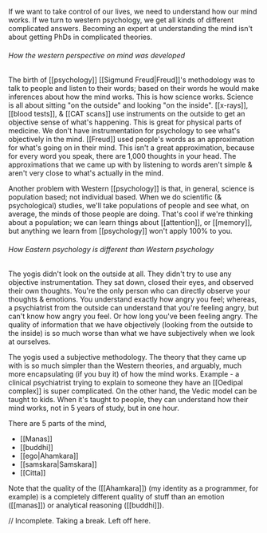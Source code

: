 If we want to take control of our lives, we need to understand how our mind works. If we turn to western psychology, we get all kinds of different complicated answers. Becoming an expert at understanding the mind isn't about getting PhDs in complicated theories.

###### How the western perspective on mind was developed
The birth of [[psychology]]
[[Sigmund Freud|Freud]]'s methodology was to talk to people and listen to their words; based on their words he would make inferences about how the mind works. This is how science works. Science is all about sitting "on the outside" and looking "on the inside". [[x-rays]], [[blood tests]], & [[CAT scans]] use instruments on the outside to get an objective sense of what's happening. This is great for physical parts of medicine.
We don't have instrumentation for psychology to see what's objectively in the mind. [[Freud]] used people's words as an approximation for what's going on in their mind. This isn't a great approximation, because for every word you speak, there are 1,000 thoughts in your head. The approximations that we came up with by listening to words aren't simple & aren't very close to what's actually in the mind.

Another problem with Western [[psychology]] is that, in general, science is population based; not individual based. When we do scientific (& psychological) studies, we'll take populations of people and see what, on average, the minds of those people are doing. That's cool if we're thinking about a population; we can learn things about [[attention]], or [[memory]], but anything we learn from [[psychology]] won't apply 100% to you.

###### How Eastern psychology is different than Western psychology
The yogis didn't look on the outside at all. They didn't try to use any objective instrumentation. They sat down, closed their eyes, and observed their own thoughts. You're the only person who can directly observe your thoughts & emotions. You understand exactly how angry you feel; whereas, a psychiatrist from the outside can understand that you're feeling angry, but can't know how angry you feel. Or how long you've been feeling angry. The quality of information that we have objectively (looking from the outside to the inside) is so much worse than what we have subjectively when we look at ourselves.

The yogis used a subjective methodology. The theory that they came up with is so much simpler than the Western theories, and arguably, much more encapsulating (if you buy it) of how the mind works.
Example - a clinical psychiatrist trying to explain to someone they have an [[Oedipal complex]] is super complicated. On the other hand, the Vedic model can be taught to kids. When it's taught to people, they can understand how their mind works, not in 5 years of study, but in one hour.

There are 5 parts of the mind,
- [[Manas]]
- [[buddhi]]
- [[ego|Ahamkara]]
- [[samskara|Samskara]]
- [[Citta]]

Note that the quality of the ([[Ahamkara]]) (my identity as a programmer, for example) is a completely different quality of stuff than an emotion ([[manas]]) or analytical reasoning ([[buddhi]]).

// Incomplete. Taking a break. Left off here.